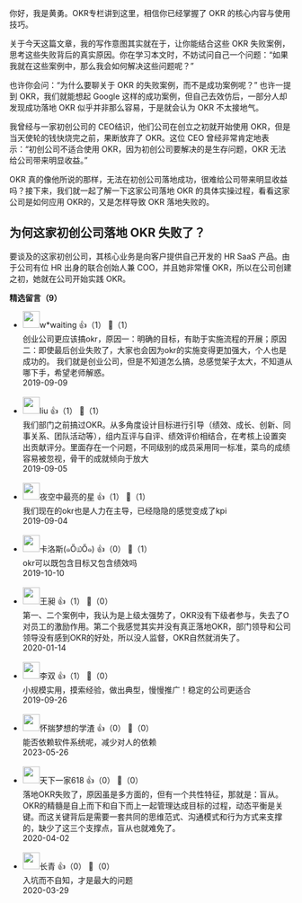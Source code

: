 你好，我是黄勇。OKR专栏讲到这里，相信你已经掌握了 OKR 的核心内容与使用技巧。

关于今天这篇文章，我的写作意图其实就在于，让你能结合这些 OKR 失败案例，思考这些失败背后的真实原因。你在学习本文时，不妨试问自己一个问题：“如果我就在这些案例中，那么我会如何解决这些问题呢？”

也许你会问：“为什么要聊关于 OKR 的失败案例，而不是成功案例呢？” 也许一提到 OKR，我们就能想起 Google 这样的成功案例，但自己去效仿后，一部分人却发现成功落地 OKR 似乎并非那么容易，于是就会认为 OKR 不太接地气。

我曾经与一家初创公司的 CEO结识，他们公司在创立之初就开始使用 OKR，但是当天使轮的钱快烧完之前，果断放弃了 OKR。这位 CEO 曾经非常肯定地表示：“初创公司不适合使用 OKR，因为初创公司要解决的是生存问题，OKR 无法给公司带来明显收益。”

OKR 真的像他所说的那样，无法在初创公司落地成功，很难给公司带来明显收益吗？接下来，我们就一起了解一下这家公司落地 OKR 的具体实操过程，看看这家公司是如何应用 OKR的，又是怎样导致 OKR 落地失败的。

## 为何这家初创公司落地 OKR 失败了？

要谈及的这家初创公司，其核心业务是向客户提供自己开发的 HR SaaS 产品。由于公司有位 HR 出身的联合创始人兼 COO，并且她非常懂 OKR，所以在公司创建之初，她就在公司开始实践 OKR。
<div><strong>精选留言（9）</strong></div><ul>
<li><img src="https://static001.geekbang.org/account/avatar/00/11/1e/84/03053efe.jpg" width="30px"><span>w*waiting</span> 👍（1） 💬（1）<div>创业公司更应该搞okr，原因一：明确的目标，有助于实施流程的开展；原因二：即使最后创业失败了，大家也会因为okr的实施变得更加强大，个人也是成功的。
我们就是创业公司，但是不知道怎么搞，总感觉架子太大，不知道从哪下手，希望老师解惑。</div>2019-09-09</li><br/><li><img src="https://static001.geekbang.org/account/avatar/00/10/ed/9a/bbeec5bb.jpg" width="30px"><span>liu</span> 👍（1） 💬（1）<div>我们部门之前搞过OKR。从多角度设计目标进行引导（绩效、成长、创新、同事关系、团队活动等），组内互评与自评、绩效评价相结合，在考核上设置突出贡献评分。里面存在一个问题，不同级别的成员采用同一标准，菜鸟的成绩容易被忽视，骨干的成就倾向于放大</div>2019-09-05</li><br/><li><img src="https://static001.geekbang.org/account/avatar/00/13/57/6e/b6795c44.jpg" width="30px"><span>夜空中最亮的星</span> 👍（1） 💬（1）<div>我们现在的okr也是人力在主导，已经隐隐的感觉变成了kpi</div>2019-09-04</li><br/><li><img src="https://static001.geekbang.org/account/avatar/00/14/4e/a4/433305bb.jpg" width="30px"><span>卡洛斯(๑Ő௰Ő๑)</span> 👍（0） 💬（1）<div>okr可以既包含目标又包含绩效吗</div>2019-10-10</li><br/><li><img src="https://static001.geekbang.org/account/avatar/00/11/f9/07/e4cc74a7.jpg" width="30px"><span>王昶</span> 👍（1） 💬（0）<div>第一、二个案例中，我认为是上级太强势了，OKR没有下级者参与，失去了O对员工的激励作用。第二个我感觉其实并没有真正落地OKR，部门领导和公司领导没有感到OKR的好处，所以没人监督，OKR自然就消失了。</div>2020-01-14</li><br/><li><img src="https://static001.geekbang.org/account/avatar/00/10/38/cf/f2c7d021.jpg" width="30px"><span>李双</span> 👍（1） 💬（0）<div>小规模实用，摸索经验，做出典型，慢慢推广！稳定的公司更适合</div>2019-09-26</li><br/><li><img src="https://static001.geekbang.org/account/avatar/00/1d/3f/0d/1e8dbb2c.jpg" width="30px"><span>怀揣梦想的学渣</span> 👍（0） 💬（0）<div>能否依赖软件系统呢，减少对人的依赖</div>2023-05-26</li><br/><li><img src="https://static001.geekbang.org/account/avatar/00/1d/36/9e/f8985394.jpg" width="30px"><span>天下一家618</span> 👍（0） 💬（0）<div>落地OKR失败了，原因虽是多方面的，但有一个共性特征，那就是：盲从。OKR的精髓是自上而下和自下而上一起管理达成目标的过程，动态平衡是关键。而这关键背后是需要一套共同的思维范式、沟通模式和行为方式来支撑的，缺少了这三个支撑点，盲从也就难免了。</div>2020-04-02</li><br/><li><img src="https://static001.geekbang.org/account/avatar/00/1d/52/c3/6c73c9e1.jpg" width="30px"><span>长青</span> 👍（0） 💬（0）<div>入坑而不自知，才是最大的问题</div>2020-03-29</li><br/>
</ul>
